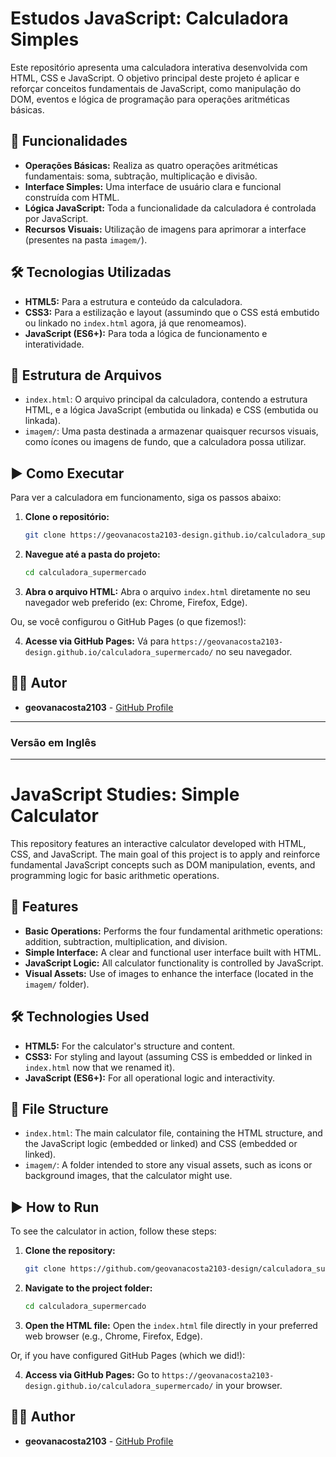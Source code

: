# Estudos JavaScript: Calculadora Simples

Este repositório apresenta uma calculadora interativa desenvolvida com HTML, CSS e JavaScript. O objetivo principal deste projeto é aplicar e reforçar conceitos fundamentais de JavaScript, como manipulação do DOM, eventos e lógica de programação para operações aritméticas básicas.

## 🚀 Funcionalidades

*   **Operações Básicas:** Realiza as quatro operações aritméticas fundamentais: soma, subtração, multiplicação e divisão.
*   **Interface Simples:** Uma interface de usuário clara e funcional construída com HTML.
*   **Lógica JavaScript:** Toda a funcionalidade da calculadora é controlada por JavaScript.
*   **Recursos Visuais:** Utilização de imagens para aprimorar a interface (presentes na pasta `imagem/`).

## 🛠️ Tecnologias Utilizadas

*   **HTML5:** Para a estrutura e conteúdo da calculadora.
*   **CSS3:** Para a estilização e layout (assumindo que o CSS está embutido ou linkado no `index.html` agora, já que renomeamos).
*   **JavaScript (ES6+):** Para toda a lógica de funcionamento e interatividade.

## 📁 Estrutura de Arquivos

*   `index.html`: O arquivo principal da calculadora, contendo a estrutura HTML, e a lógica JavaScript (embutida ou linkada) e CSS (embutida ou linkada).
*   `imagem/`: Uma pasta destinada a armazenar quaisquer recursos visuais, como ícones ou imagens de fundo, que a calculadora possa utilizar.

## ▶️ Como Executar

Para ver a calculadora em funcionamento, siga os passos abaixo:

1.  **Clone o repositório:**
    ```bash
    git clone https://geovanacosta2103-design.github.io/calculadora_supermercado/
    ```
2.  **Navegue até a pasta do projeto:**
    ```bash
    cd calculadora_supermercado
    ```
3.  **Abra o arquivo HTML:**
    Abra o arquivo `index.html` diretamente no seu navegador web preferido (ex: Chrome, Firefox, Edge).

Ou, se você configurou o GitHub Pages (o que fizemos!):

4.  **Acesse via GitHub Pages:**
    Vá para `https://geovanacosta2103-design.github.io/calculadora_supermercado/`  no seu navegador.

## 🧑‍💻 Autor

*   **geovanacosta2103** - [GitHub Profile](https://github.com/geovanacosta2103-design/)

---

### Versão em Inglês

---

# JavaScript Studies: Simple Calculator

This repository features an interactive calculator developed with HTML, CSS, and JavaScript. The main goal of this project is to apply and reinforce fundamental JavaScript concepts such as DOM manipulation, events, and programming logic for basic arithmetic operations.

## 🚀 Features

*   **Basic Operations:** Performs the four fundamental arithmetic operations: addition, subtraction, multiplication, and division.
*   **Simple Interface:** A clear and functional user interface built with HTML.
*   **JavaScript Logic:** All calculator functionality is controlled by JavaScript.
*   **Visual Assets:** Use of images to enhance the interface (located in the `imagem/` folder).

## 🛠️ Technologies Used

*   **HTML5:** For the calculator's structure and content.
*   **CSS3:** For styling and layout (assuming CSS is embedded or linked in `index.html` now that we renamed it).
*   **JavaScript (ES6+):** For all operational logic and interactivity.

## 📁 File Structure

*   `index.html`: The main calculator file, containing the HTML structure, and the JavaScript logic (embedded or linked) and CSS (embedded or linked).
*   `imagem/`: A folder intended to store any visual assets, such as icons or background images, that the calculator might use.

## ▶️ How to Run

To see the calculator in action, follow these steps:

1.  **Clone the repository:**
    ```bash
    git clone https://github.com/geovanacosta2103-design/calculadora_supermercado.git
    ```
2.  **Navigate to the project folder:**
    ```bash
    cd calculadora_supermercado
    ```
3.  **Open the HTML file:**
    Open the `index.html` file directly in your preferred web browser (e.g., Chrome, Firefox, Edge).

Or, if you have configured GitHub Pages (which we did!):

4.  **Access via GitHub Pages:**
    Go to `https://geovanacosta2103-design.github.io/calculadora_supermercado/`  in your browser.

## 🧑‍💻 Author

*   **geovanacosta2103** - [GitHub Profile](https://github.com/geovanacosta2103)
